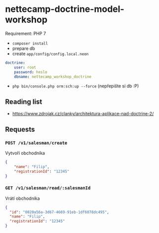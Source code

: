 # nettecamp-doctrine-model-workshop

Requirement: PHP 7

* `composer install`
* prepare db
* create `app/config/config.local.neon`

```yaml
doctrine:
    user: root
    password: heslo
    dbname: nettecamp_workshop_doctrine
```

* `php bin/console.php orm:sch:up --force` (nepřepište si db :P)

## Reading list

* https://www.zdrojak.cz/clanky/architektura-aplikace-nad-doctrine-2/

## Requests

### `POST /v1/salesman/create`

Vytvoří obchodníka

```json
{
    "name": "Filip",
    "registrationId": "12345"
}
```


### `GET /v1/salesman/read/:salesmanId`

Vrátí obchodníka

```json
{
  "id": "0820a56a-3d67-4669-91eb-1df6078dc495",
  "name": "Filip",
  "registrationId": "12345"
}
```
